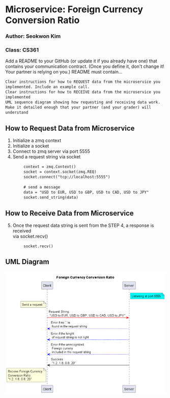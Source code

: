 # Microservice: Foreign Currency Conversion Ratio

### Author: Seokwon Kim
### Class: CS361

Add a README to your GitHub (or update it if you already have one) that contains your communication contract. (Once you define it, don't change it! Your partner is relying on you.) README must contain...

    Clear instructions for how to REQUEST data from the microservice you implemented. Include an example call.
    Clear instructions for how to RECEIVE data from the microservice you implemented
    UML sequence diagram showing how requesting and receiving data work. Make it detailed enough that your partner (and your grader) will understand

## How to Request Data from Microservice
1. Initialize a zmq context
2. Initialize a socket
3. Connect to zmq server via port 5555
4. Send a request string via socket
```
        context = zmq.Context()
        socket = context.socket(zmq.REQ)
        socket.connect("tcp://localhost:5555")

        # send a message
        data = "USD to EUR, USD to GBP, USD to CAD, USD to JPY"
        socket.send_string(data)
```
## How to Receive Data from Microservice
5. Once the request data string is sent from the STEP 4, a response is received \
via socket.recv()
```
        socket.recv()
```

## UML Diagram
![UML Diagram](out/diagram/diagram.png)
